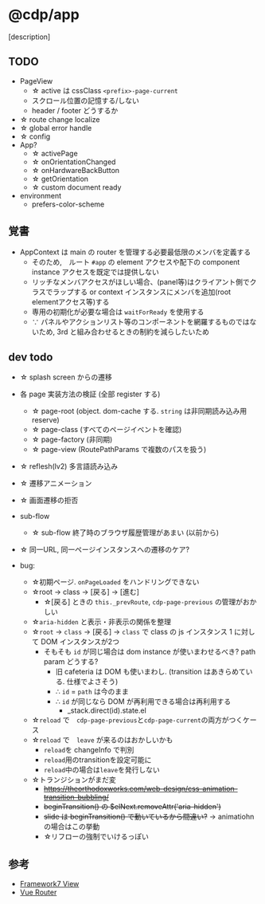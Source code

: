# @cdp/app

[description]

## TODO

- PageView
  - ☆ active は cssClass `<prefix>-page-current`
  - スクロール位置の記憶する/しない
  - header / footer どうするか
- ☆ route change localize
- ☆ global error handle
- ☆ config
- App?
  - ☆ activePage
  - ☆ onOrientationChanged
  - ☆ onHardwareBackButton
  - ☆ getOrientation
  - ☆ custom document ready
- environment
  - prefers-color-scheme

## 覚書

- AppContext は main の router を管理する必要最低限のメンバを定義する
  - そのため,　ルート `#app` の element アクセスや配下の component instance アクセスを既定では提供しない
  - リッチなメンバアクセスがほしい場合、(panel等)はクライアント側でクラスでラップする or context インスタンスにメンバを追加(root elementアクセス等)する
  - 専用の初期化が必要な場合は `waitForReady` を使用する
  - ∵ パネルやアクションリスト等のコンポーネントを網羅するものではないため, 3rd と組み合わせるときの制約を減らしたいため

## dev todo
- ☆ splash screen からの遷移
- 各 page 実装方法の検証 (全部 register する)
  - ☆ page-root (object. dom-cache する. `string` は非同期読み込み用 reserve)
  - ☆ page-class (すべてのページイベントを確認)
  - ☆ page-factory (非同期)
  - ☆ page-view (RoutePathParams で複数のパスを扱う)
- ☆ reflesh(lv2) 多言語読み込み
- ☆ 遷移アニメーション

- ☆ 画面遷移の拒否
- sub-flow
  - ☆ sub-flow 終了時のブラウザ履歴管理があまい (以前から)

- ☆ 同一URL, 同一ページインスタンスへの遷移のケア?

- bug:
  - ☆初期ページ. `onPageLoaded` をハンドリングできない
  - ☆root → class → [戻る] → [進む]
    - ☆[戻る] ときの `this._prevRoute`, `cdp-page-previous` の管理がおかしい
  - ☆`aria-hidden` と表示・非表示の関係を整理
  - ☆`root` → `class` → [戻る] → `class` で class の js インスタンス 1 に対して DOM インスタンスが2つ
    - そもそも `id` が同じ場合は dom instance が使いまわせるべき? path param どうする?
      - 旧 cafeteria は DOM も使いまわし. (transition はあきらめている. 仕様でよさそう)
      - ∴ `id` = `path` は今のまま
      - ∴ `id` が同じなら DOM が再利用できる場合は再利用する
        - _stack.direct(id).state.el
  - ☆`reload` で　`cdp-page-previous`と`cdp-page-current`の両方がつくケース
  - ☆`reload` で　`leave` が来るのはおかしいかも
      - `reload`を changeInfo で判別
      - `reload`用のtransitionを設定可能に
      - `reload`中の場合は`leave`を発行しない
  - ☆トランジションがまだ変
    - ~~https://theorthodoxworks.com/web-design/css-animation-transition-bubbling/~~
    - ~~beginTransition() の $elNext.removeAttr('aria-hidden')~~
    - ~~slide は beginTransition() で動いているから間違い?~~ → animatiohn の場合はこの挙動
    - ☆リフローの強制でいけるっぽい

## 参考

- [Framework7 View](https://framework7.jp/docs/view.html)
- [Vue Router](https://v3.router.vuejs.org/ja/)

